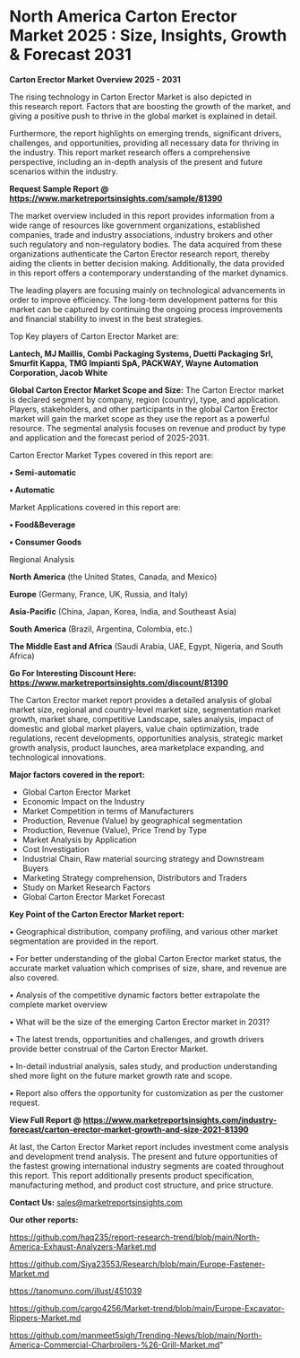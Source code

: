 # North America Carton Erector Market 2025 : Size, Insights, Growth & Forecast 2031

<Strong> Carton Erector Market Overview 2025 - 2031</strong>

The rising technology in Carton Erector Market is also depicted in this research report. Factors that are boosting the growth of the market, and giving a positive push to thrive in the global market is explained in detail.

Furthermore, the report highlights on emerging trends, significant drivers, challenges, and opportunities, providing all necessary data for thriving in the industry. This report market research offers a comprehensive perspective, including an in-depth analysis of the present and future scenarios within the industry.

<strong>Request Sample Report @ <a href=https://www.marketreportsinsights.com/sample/81390>https://www.marketreportsinsights.com/sample/81390</a></strong>

The market overview included in this report provides information from a wide range of resources like government organizations, established companies, trade and industry associations, industry brokers and other such regulatory and non-regulatory bodies. The data acquired from these organizations authenticate the Carton Erector research report, thereby aiding the clients in better decision making. Additionally, the data provided in this report offers a contemporary understanding of the market dynamics.

The leading players are focusing mainly on technological advancements in order to improve efficiency. The long-term development patterns for this market can be captured by continuing the ongoing process improvements and financial stability to invest in the best strategies.

Top Key players of Carton Erector Market are:

<strong>Lantech, MJ Maillis, Combi Packaging Systems, Duetti Packaging Srl, Smurfit Kappa, TMG Impianti SpA, PACKWAY, Wayne Automation Corporation, Jacob White</strong>

<strong><b>Global Carton Erector Market Scope and Size:</b></strong>
The Carton Erector market is declared segment by company, region (country), type, and application. Players, stakeholders, and other participants in the global Carton Erector market will gain the market scope as they use the report as a powerful resource. The segmental analysis focuses on revenue and product by type and application and the forecast period of 2025-2031.

Carton Erector Market Types covered in this report are:

<strong>• Semi-automatic

• Automatic</strong>

Market Applications covered in this report are:

<strong>• Food&Beverage

• Consumer Goods</strong> 

Regional Analysis

<strong>North America</strong> (the United States, Canada, and Mexico)

<strong>Europe</strong> (Germany, France, UK, Russia, and Italy)

<strong>Asia-Pacific</strong> (China, Japan, Korea, India, and Southeast Asia)

<strong>South America</strong> (Brazil, Argentina, Colombia, etc.)

<strong>The Middle East and Africa</strong> (Saudi Arabia, UAE, Egypt, Nigeria, and South Africa)

<strong>Go For Interesting Discount Here: <a href=https://www.marketreportsinsights.com/discount/81390>https://www.marketreportsinsights.com/discount/81390</a></strong>

The Carton Erector market report provides a detailed analysis of global market size, regional and country-level market size, segmentation market growth, market share, competitive Landscape, sales analysis, impact of domestic and global market players, value chain optimization, trade regulations, recent developments, opportunities analysis, strategic market growth analysis, product launches, area marketplace expanding, and technological innovations.

<strong><b>Major factors covered in the report:</b></strong>
<ul>
  <li>Global Carton Erector Market </li>
  <li>Economic Impact on the Industry</li>
  <li>Market Competition in terms of Manufacturers</li>
  <li>Production, Revenue (Value) by geographical segmentation</li>
  <li>Production, Revenue (Value), Price Trend by Type</li>
  <li>Market Analysis by Application</li>
  <li>Cost Investigation</li>
  <li>Industrial Chain, Raw material sourcing strategy and Downstream Buyers</li>
  <li>Marketing Strategy comprehension, Distributors and Traders</li>
  <li>Study on Market Research Factors</li>
  <li>Global Carton Erector Market Forecast</li>
</ul>

<strong><b>Key Point of the Carton Erector Market report:</b></strong>

• Geographical distribution, company profiling, and various other market segmentation are provided in the report.

• For better understanding of the global Carton Erector market status, the accurate market valuation which comprises of size, share, and revenue are also covered.

• Analysis of the competitive dynamic factors better extrapolate the complete market overview

• What will be the size of the emerging Carton Erector market in 2031?

• The latest trends, opportunities and challenges, and growth drivers provide better construal of the Carton Erector Market.

• In-detail industrial analysis, sales study, and production understanding shed more light on the future market growth rate and scope.

• Report also offers the opportunity for customization as per the customer request.

<strong><b>View Full Report @ <a href=https://www.marketreportsinsights.com/industry-forecast/carton-erector-market-growth-and-size-2021-81390>https://www.marketreportsinsights.com/industry-forecast/carton-erector-market-growth-and-size-2021-81390</a></b></strong>


At last, the Carton Erector Market report includes investment come analysis and development trend analysis. The present and future opportunities of the fastest growing international industry segments are coated throughout this report. This report additionally presents product specification, manufacturing method, and product cost structure, and price structure.

<strong>Contact Us:</strong>
sales@marketreportsinsights.com

<strong>Our other reports:</strong>

<a href=https://github.com/haq235/report-research-trend/blob/main/North-America-Exhaust-Analyzers-Market.md>https://github.com/haq235/report-research-trend/blob/main/North-America-Exhaust-Analyzers-Market.md</a>

<a href=https://github.com/Siya23553/Research/blob/main/Europe-Fastener-Market.md>https://github.com/Siya23553/Research/blob/main/Europe-Fastener-Market.md</a>

<a href=https://tanomuno.com/illust/451039>https://tanomuno.com/illust/451039</a>

<a href=https://github.com/cargo4256/Market-trend/blob/main/Europe-Excavator-Rippers-Market.md>https://github.com/cargo4256/Market-trend/blob/main/Europe-Excavator-Rippers-Market.md</a>

<a href=https://github.com/manmeet5sigh/Trending-News/blob/main/North-America-Commercial-Charbroilers-%26-Grill-Market.md>https://github.com/manmeet5sigh/Trending-News/blob/main/North-America-Commercial-Charbroilers-%26-Grill-Market.md</a>"
